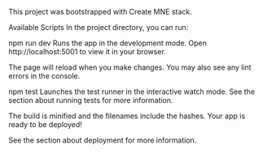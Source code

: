 

This project was bootstrapped with Create MNE stack.

Available Scripts
In the project directory, you can run:

npm run dev
Runs the app in the development mode.
Open http://localhost:5001 to view it in your browser.

The page will reload when you make changes.
You may also see any lint errors in the console.

npm test
Launches the test runner in the interactive watch mode.
See the section about running tests for more information.



The build is minified and the filenames include the hashes.
Your app is ready to be deployed!

See the section about deployment for more information.

